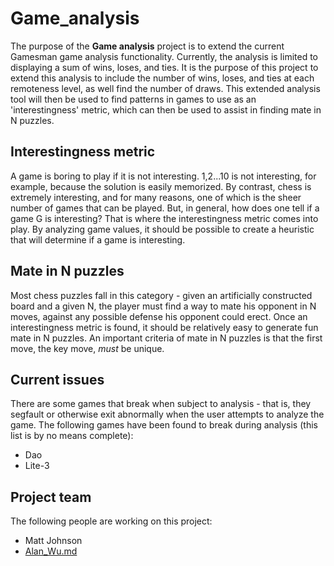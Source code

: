 Game\_analysis
==============

The purpose of the **Game analysis** project is to extend the current Gamesman game analysis functionality. Currently, the analysis is limited to displaying a sum of wins, loses, and ties. It is the purpose of this project to extend this analysis to include the number of wins, loses, and ties at each remoteness level, as well find the number of draws. This extended analysis tool will then be used to find patterns in games to use as an 'interestingness' metric, which can then be used to assist in finding mate in N puzzles.

Interestingness metric
----------------------

A game is boring to play if it is not interesting. 1,2...10 is not interesting, for example, because the solution is easily memorized. By contrast, chess is extremely interesting, and for many reasons, one of which is the sheer number of games that can be played. But, in general, how does one tell if a game G is interesting? That is where the interestingness metric comes into play. By analyzing game values, it should be possible to create a heuristic that will determine if a game is interesting.

Mate in N puzzles
-----------------

Most chess puzzles fall in this category - given an artificially constructed board and a given N, the player must find a way to mate his opponent in N moves, against any possible defense his opponent could erect. Once an interestingness metric is found, it should be relatively easy to generate fun mate in N puzzles. An important criteria of mate in N puzzles is that the first move, the key move, *must* be unique.

Current issues
--------------

There are some games that break when subject to analysis - that is, they segfault or otherwise exit abnormally when the user attempts to analyze the game. The following games have been found to break during analysis (this list is by no means complete):

-   Dao
-   Lite-3

Project team
------------

The following people are working on this project:

-   Matt Johnson
-   [Alan\_Wu.md](User:Alanwu "wikilink")

